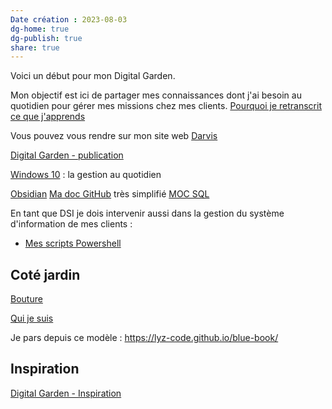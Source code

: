 ```yaml
---
Date création : 2023-08-03
dg-home: true
dg-publish: true
share: true
--- 
```



Voici un début pour mon Digital Garden. 

Mon objectif est ici de partager mes connaissances dont j'ai besoin au quotidien pour gérer mes missions chez mes clients. [Pourquoi je retranscrit ce que j'apprends](./Pourquoi%20je%20retranscrit%20ce%20que%20j'apprends.md)

Vous pouvez vous rendre sur mon site web [Darvis](https://www.darvis.fr/)

[Digital Garden - publication](./Digital%20Garden%20-%20publication.md)

[Windows 10](./Windows%2010.md) : la gestion au quotidien 

[Obsidian](./Obsidian.md)
[Ma doc GitHub](./Ma%20doc%20GitHub.md) très simplifié
[MOC SQL](./MOC%20SQL.md)

En tant que DSI je dois intervenir aussi dans la gestion du système d'information de mes clients : 
- [Mes scripts Powershell](./Mes%20scripts%20Powershell.md)


## Coté jardin 

[Bouture](./Bouture.md)

[Qui je suis](Qui%20je%20suis.md)

Je pars depuis ce modèle : https://lyz-code.github.io/blue-book/ 


## Inspiration 

[Digital Garden - Inspiration](./Digital%20Garden%20-%20Inspiration.md)

